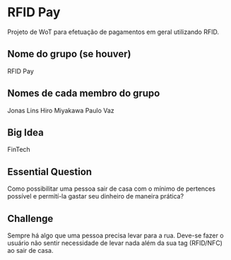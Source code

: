 # RFID Pay
   Projeto de WoT para efetuação de pagamentos em geral utilizando RFID.

## Nome do grupo (se houver)
   RFID Pay

## Nomes de cada membro do grupo
Jonas Lins
Hiro Miyakawa
Paulo Vaz

## Big Idea
   FinTech

## Essential Question
   Como possibilitar uma pessoa sair de casa com o mínimo de pertences possível e permití-la gastar seu dinheiro de maneira prática?

## Challenge
   Sempre há algo que uma pessoa precisa levar para a rua. Deve-se fazer o usuário não sentir necessidade de levar nada além da sua tag (RFID/NFC) ao sair de casa.
